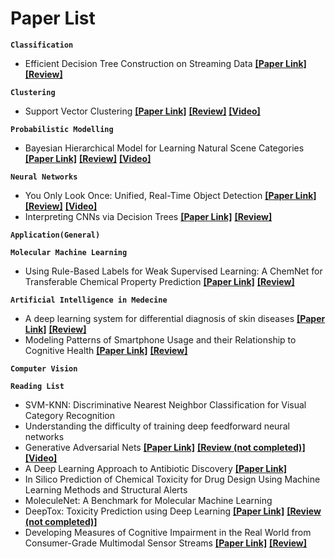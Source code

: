 # Paper List


**`Classification`**
-  Efficient Decision Tree Construction on Streaming Data __[[Paper Link]](http://www.cs.kent.edu/~jin/Papers/sigkdd03.pdf)__ __[[Review]](https://github.com/obifarin/papers-ml/blob/master/Classification/Efficient_DecisionTree_Construction_on_Streaming_Data.md)__


**`Clustering`**
- Support Vector Clustering __[[Paper Link]](http://www.jmlr.org/papers/volume2/horn01a/horn01a.pdf)__ __[[Review]](https://github.com/obifarin/papers-ml/blob/master/Clustering/Support_Vector_Clustering.md)__ __[[Video]](https://www.youtube.com/watch?v=kvpeygnobDw&t=1157s)__

**`Probabilistic Modelling`**
- Bayesian Hierarchical Model for Learning Natural Scene Categories __[[Paper Link]](http://vision.stanford.edu/documents/Fei-FeiPerona2005.pdf)__ __[[Review]](https://github.com/obifarin/papers-ml/blob/master/Probabilistic%20Modeling/Bayesian_Hierarchical_Model_for_Learning_Natural_Scene.md)__ __[[Video]](https://www.youtube.com/watch?v=0STsJNPjgEQ)__

**`Neural Networks`**
- You Only Look Once: Unified, Real-Time Object Detection __[[Paper Link]](https://arxiv.org/pdf/1506.02640.pdf)__ __[[Review]](https://github.com/obifarin/papers-ml/blob/master/Neural%20Networks/YOLO.md)__ __[[Video]](https://www.youtube.com/watch?v=9s_FpMpdYW8)__
- Interpreting CNNs via Decision Trees __[[Paper Link]](https://arxiv.org/pdf/1802.00121.pdf)__ __[[Review]](https://github.com/obifarin/papers-ml/blob/master/Neural%20Networks/Interpreting_CNNs_via_Decision_Trees.md)__

**`Application(General)`**


**`Molecular Machine Learning`**
- Using Rule-Based Labels for Weak Supervised Learning: A ChemNet for Transferable Chemical Property Prediction __[[Paper Link]](https://arxiv.org/pdf/1712.02734.pdf)__ __[[Review]](https://github.com/obifarin/papers-ml/blob/master/Molecular%20Machine%20Learning/A_ChemNet%20_for_Transferable_Chemical_Property_Prediction.md)__


**`Artificial Intelligence in Medecine`**
- A deep learning system for differential diagnosis of skin diseases __[[Paper Link]](https://www.nature.com/articles/s41591-020-0842-3)__ __[[Review]](https://github.com/obifarin/papers-ml/blob/master/AI%20in%20medecine/deep_learning_system_for_differential_diagnosis_of_skin%20diseases.md)__
- Modeling Patterns of Smartphone Usage and their Relationship to Cognitive Health __[[Paper Link]](https://arxiv.org/pdf/1911.05683.pdf)__ __[[Review]](https://github.com/obifarin/papers-ml/blob/master/AI%20in%20medecine/Modeling_Patterns_of_Smartphone_Usage_an_their_Relationship_to_Cognitive_Health.md)__

**`Computer Vision`**

**`Reading List`**
-  SVM-KNN: Discriminative Nearest Neighbor Classification for Visual Category Recognition
- Understanding the difficulty of training deep feedforward neural networks
- Generative Adversarial Nets __[[Paper Link]](https://papers.nips.cc/paper/5423-generative-adversarial-nets.pdf)__ __[[Review (not completed)]]()__ __[[Video]](https://www.youtube.com/watch?v=9JpdAg6uMXs)__
- A Deep Learning Approach to Antibiotic Discovery __[[Paper Link]](https://www.cell.com/cell/pdf/S0092-8674(20)30102-1.pdf?_returnURL=https%3A%2F%2Flinkinghub.elsevier.com%2Fretrieve%2Fpii%2FS0092867420301021%3Fshowall%3Dtrue)__
- In Silico Prediction of Chemical Toxicity for Drug Design Using Machine Learning Methods and Structural Alerts
- MoleculeNet: A Benchmark for Molecular Machine Learning
- DeepTox: Toxicity Prediction using Deep Learning __[[Paper Link]](https://www.frontiersin.org/articles/10.3389/fenvs.2015.00080/full)__ __[[Review (not completed)]]()__ 
- Developing Measures of Cognitive Impairment in the Real World from Consumer-Grade Multimodal Sensor Streams __[[Paper Link]](https://evidation.com/wp-content/uploads/2019/08/developing-measures-of-cognitive-impairment-in-the-real-world-from-consumer-grade-multimodal-sensor-streams.pdf)__ __[[Review]]()__

